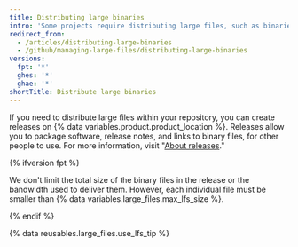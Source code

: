 ```yaml
---
title: Distributing large binaries
intro: 'Some projects require distributing large files, such as binaries or installers, in addition to distributing source code.'
redirect_from:
  - /articles/distributing-large-binaries
  - /github/managing-large-files/distributing-large-binaries
versions:
  fpt: '*'
  ghes: '*'
  ghae: '*'
shortTitle: Distribute large binaries
---
```

If you need to distribute large files within your repository, you can create releases on {% data variables.product.product_location %}. Releases allow you to package software, release notes, and links to binary files, for other people to use. For more information, visit "[About releases](/github/administering-a-repository/about-releases)."

{% ifversion fpt %}

We don't limit the total size of the binary files in the release or the bandwidth used to deliver them. However, each individual file must be smaller than {% data variables.large_files.max_lfs_size %}.

{% endif %}

{% data reusables.large_files.use_lfs_tip %}
